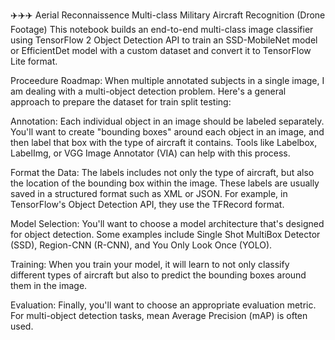 ✈️✈️✈️ Aerial Reconnaissence Multi-class Military Aircraft Recognition (Drone Footage)
This notebook builds an end-to-end multi-class image classifier using TensorFlow 2 Object Detection API to train an SSD-MobileNet model or EfficientDet model with a custom dataset and convert it to TensorFlow Lite format.

Proceedure Roadmap: When multiple annotated subjects in a single image, I am dealing with a multi-object detection problem. Here's a general approach to prepare the dataset for train split testing:

Annotation: Each individual object in an image should be labeled separately. You'll want to create "bounding boxes" around each object in an image, and then label that box with the type of aircraft it contains. Tools like Labelbox, LabelImg, or VGG Image Annotator (VIA) can help with this process.

Format the Data: The labels includes not only the type of aircraft, but also the location of the bounding box within the image. These labels are usually saved in a structured format such as XML or JSON. For example, in TensorFlow's Object Detection API, they use the TFRecord format.

Model Selection: You'll want to choose a model architecture that's designed for object detection. Some examples include Single Shot MultiBox Detector (SSD), Region-CNN (R-CNN), and You Only Look Once (YOLO).

Training: When you train your model, it will learn to not only classify different types of aircraft but also to predict the bounding boxes around them in the image.

Evaluation: Finally, you'll want to choose an appropriate evaluation metric. For multi-object detection tasks, mean Average Precision (mAP) is often used.
